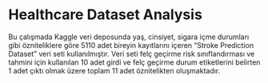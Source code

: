 # Healthcare Dataset Analysis
Bu çalışmada Kaggle veri deposunda yaş, cinsiyet, sigara içme durumları gibi özniteliklere göre 5110
adet bireyin kayıtlarını içeren “Stroke Prediction Dataset” veri seti kullanılmıştır. Veri seti felç
geçirme risk sınıflandırması ve tahmini için kullanılan 10 adet girdi ve felç geçirme durum etiketlerini
belirten 1 adet çıktı olmak üzere toplam 11 adet öznitelikten oluşmaktadır.
